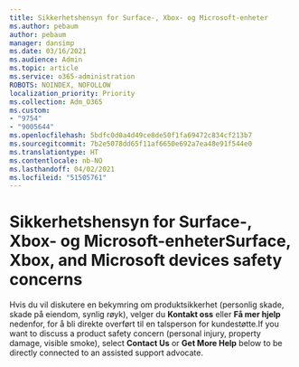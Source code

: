 ```yaml
---
title: Sikkerhetshensyn for Surface-, Xbox- og Microsoft-enheter
ms.author: pebaum
author: pebaum
manager: dansimp
ms.date: 03/16/2021
ms.audience: Admin
ms.topic: article
ms.service: o365-administration
ROBOTS: NOINDEX, NOFOLLOW
localization_priority: Priority
ms.collection: Adm_O365
ms.custom:
- "9754"
- "9005644"
ms.openlocfilehash: 5bdfc0d0a4d49ce8de50f1fa69472c834cf213b7
ms.sourcegitcommit: 7b2e5078dd65f11af6650e692a7ea48e91f544e0
ms.translationtype: HT
ms.contentlocale: nb-NO
ms.lasthandoff: 04/02/2021
ms.locfileid: "51505761"
---
```

# <a name="surface-xbox-and-microsoft-devices-safety-concerns"></a><span data-ttu-id="8f9cc-102">Sikkerhetshensyn for Surface-, Xbox- og Microsoft-enheter</span><span class="sxs-lookup"><span data-stu-id="8f9cc-102">Surface, Xbox, and Microsoft devices safety concerns</span></span>

<span data-ttu-id="8f9cc-103">Hvis du vil diskutere en bekymring om produktsikkerhet (personlig skade, skade på eiendom, synlig røyk), velger du **Kontakt oss** eller **Få mer hjelp** nedenfor, for å bli direkte overført til en talsperson for kundestøtte.</span><span class="sxs-lookup"><span data-stu-id="8f9cc-103">If you want to discuss a product safety concern (personal injury, property damage, visible smoke), select **Contact Us** or **Get More Help** below to be directly connected to an assisted support advocate.</span></span>